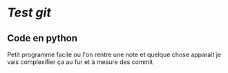 # _Test git_

## Code en python

Petit programme facile ou l'on rentre une note et quelque chose apparait je vais complexifier ça au fur et à mesure des commit